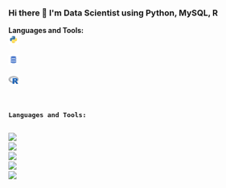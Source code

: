 ### Hi there 👋 I'm Data Scientist using Python, MySQL, R
**Languages and Tools:**  
<code><img height="20" src="https://raw.githubusercontent.com/github/explore/80688e429a7d4ef2fca1e82350fe8e3517d3494d/topics/python/python.png">    
<code><img height="20" src="https://raw.githubusercontent.com/github/explore/80688e429a7d4ef2fca1e82350fe8e3517d3494d/topics/sql/sql.png">    
<code><img height="20" src="https://raw.githubusercontent.com/github/explore/80688e429a7d4ef2fca1e82350fe8e3517d3494d/topics/r/r.png">   
## Languages and Tools:
<img src="https://img.shields.io/badge/Pandas-black?style=flat-square&logo=Pandas&logoColor=white"/>
<img src="https://img.shields.io/badge/Numpy-informational?style=flat-square&logo=Pandas&logoColor=white"/>
<img src="https://img.shields.io/badge/Matplotlib-whitegreen?style=flat-square&logo=Matplotlib&logoColor=white"/>
<img src="https://img.shields.io/badge/keras-red?style=flat-square&logo=keras&logoColor=white"/>
<img src="https://img.shields.io/badge/Tensorflow-orange?style=flat-square&logo=Tensorflow&logoColor=white"/>
  

